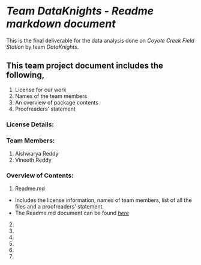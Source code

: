 # **_Team DataKnights - Readme markdown document_**
This is the final deliverable for the data analysis done on _Coyote Creek Field Station_ by team _DataKnights_. 

## **This team project document includes the following,**
1. License for our work
2. Names of the team members
3. An overview of package contents
4. Proofreaders' statement

### **License Details:**

### **Team Members:**
1. Aishwarya Reddy
2. Vineeth Reddy

### **Overview of Contents:**
1. Readme.md
* Includes the license information, names of team members, list of all the files and a proofreaders' statement.  
* The Readme.md document can be found _[here](https://github.com/vineethreddyramasa/DataKnights/blob/master/Deliverables/Git%20Repository%20Package/README.md)_
2.
3.
4.
5.
6.
7.
